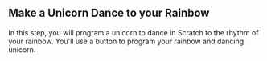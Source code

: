 ## Make a Unicorn Dance to your Rainbow

In this step, you will program a unicorn to dance in Scratch to the rhythm of your rainbow.
You'll use a button to program your rainbow and dancing unicorn.
